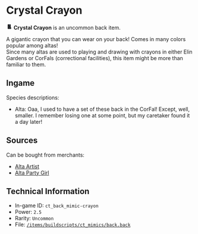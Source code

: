 # Crystal Crayon

<img src="https://raw.githubusercontent.com/Ceterai/Enternia/main/items/armors/alta/tier6/ceterai/legwear/icon.png" alt="Crystal Crayon icon" loading="lazy" height="16px" width="auto" /> **Crystal Crayon** is an uncommon back item.

A gigantic crayon that you can wear on your back! Comes in many colors popular among altas!  
Since many altas are used to playing and drawing with crayons in either Elin Gardens or CorFals (correctional facilities), this item might be more than familiar to them.

## Ingame

Species descriptions:

- Alta: Oaa, I used to have a set of these back in the CorFal! Except, well, smaller. I remember losing one at some point, but my caretaker found it a day later!

## Sources

Can be bought from merchants:

- [Alta Artist](https://ceterai.github.io/MyEnternia/Wiki/AltaArtist)
- [Alta Party Girl](https://ceterai.github.io/MyEnternia/Wiki/AltaPartyGirl)

## Technical Information

- In-game ID: `ct_back_mimic-crayon`
- Power: `2.5`
- Rarity: `Uncommon`
- File: [`/items/buildscripts/ct_mimics/back.back`](https://github.com/Ceterai/Enternia/blob/main/items/buildscripts/ct_mimics/back.back)
